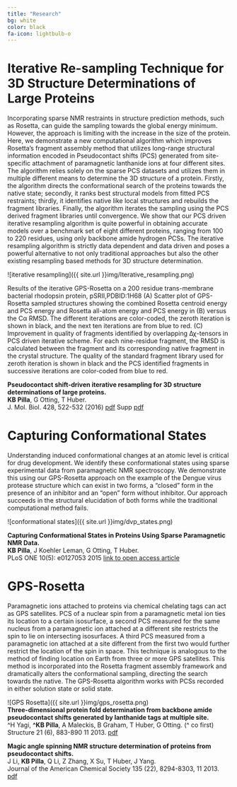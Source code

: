 ```yaml
---
title: "Research"
bg: white
color: black
fa-icon: lightbulb-o
---
```


# Iterative Re-sampling Technique for 3D Structure Determinations of Large Proteins

Incorporating sparse NMR restraints in structure prediction methods, such as Rosetta, can guide the sampling towards the global energy minimum. However, the approach is limiting with the increase in the size of the protein. 
Here, we demonstrate a new computational algorithm which improves Rosetta’s fragment assembly method that utilizes long-range structural information encoded in Pseudocontact shifts (PCS) generated from site-specific attachment of paramagnetic lanthanide ions at four different sites.
The algorithm relies solely on the sparse PCS datasets and utilizes them in multiple different means to determine the 3D structure of a protein. 
Firstly, the algorithm directs the conformational search of the proteins towards the native state; secondly, it ranks best structural models from fitted PCS restraints; 
thirdly, it identifies native like local structures and rebuilds the fragment libraries. Finally, the algorithm iterates the sampling using the PCS derived fragment libraries until convergence. 
We show that our PCS driven iterative resampling algorithm is quite powerful in obtaining accurate models over a benchmark set of eight different proteins, ranging from 100 to 220 residues, using only backbone amide hydrogen PCSs. The iterative resampling algorithm is strictly data dependent and data driven 
and poses a powerful alternative to not only traditional approaches but also the other existing resampling based methods for 3D structure determination.


![iterative resampling]({{ site.url }}img/Iterative_resampling.png) 

Results of the iterative GPS-Rosetta on a 200 residue trans-membrane bacterial rhodopsin protein, pSRII,PDBID:1H68 (A) Scatter plot of GPS-Rosetta sampled structures showing the combined Rosetta centroid energy and PCS energy and Rosetta all-atom energy and PCS energy in (B) 
versus the Cα RMSD. The different iterations are color-coded, the zeroth iteration is shown in black, and the next ten iterations are from blue to red.
(C) Improvement in quality of fragments identified by overlapping Δχ-tensors in PCS driven iterative scheme. For each nine-residue fragment, the RMSD is calculated between the fragment and its corresponding native fragment in the crystal structure.
The quality of the standard fragment library used for zeroth iteration is shown in black and the PCS identified fragments in successive iterations are color-coded from blue to red.


**Pseudocontact shift-driven iterative resampling for 3D structure determinations of large proteins.**<br>
**KB Pilla**, G Otting, T Huber.<br>
J. Mol. Biol. 428, 522-532 (2016) <i class="fa fa-file-pdf-o"></i> [pdf][6] Supp <i class="fa fa-file-pdf-o"></i> [pdf][7]

# Capturing Conformational States

Understanding induced conformational changes at an atomic level is critical for drug development. We identify these conformational states using sparse experimental data from paramagnetic NMR spectroscopy.
We demonstrate this using our GPS-Rosetta approach on the example of the Dengue virus protease structure which can exist in two forms, a “closed” form in the presence of an inhibitor and an “open” form without inhibitor. 
Our approach succeeds in the structural elucidation of both forms while the traditional computational method fails. 

![conformational states]({{ site.url }}img/dvp_states.png) 

**Capturing Conformational States in Proteins Using Sparse Paramagnetic NMR Data.**<br>
**KB Pilla**, J Koehler Leman, G Otting, T Huber. <br>
PLoS ONE 10(5): e0127053 2015  [link to open access article][5] 


# GPS-Rosetta

Paramagnetic ions attached to proteins via chemical chelating tags can act as GPS satellites. PCS of a nuclear spin from a paramagnetic metal ion ties its location to a certain isosurface,
a second PCS measured for the same nucleus from a paramagnetic ion attached at a different site restricts the spin to lie on 
intersecting isosurfaces. A third PCS measured from a paramagnetic ion attached at a site different from the first two would 
further restrict the location of the spin in space. This technique is analogous to the method of finding location 
on Earth from three or more GPS satellites. This method is incorporated into the Rosetta fragment assembly framework and dramatically alters the conformational sampling, 
directing the search towards the native. The GPS-Rosetta algorithm works with PCSs recorded in either solution state or solid state.

![GPS Rosetta]({{ site.url }}img/gps_rosetta.png) <br>
**Three-dimensional protein fold determination from backbone amide pseudocontact shifts generated by lanthanide tags at multiple site.**<br>
^H Yagi, **^KB Pilla**, A Maleckis, B Graham, T Huber, G Otting. (^ co first)<br>
Structure 21 (6), 883-890 11 2013. <i class="fa fa-file-pdf-o"></i> [pdf][4]

**Magic angle spinning NMR structure determination of proteins from pseudocontact shifts.**<br>
J Li, **KB Pilla**, Q Li, Z Zhang, X Su, T Huber, J Yang.<br>
Journal of the American Chemical Society 135 (22), 8294-8303, 11 2013. <i class="fa fa-file-pdf-o"></i> [pdf][3]

[7]: http://comp-bio.anu.edu.au/huber/papers/Kala_JMB2016_supp.pdf
[6]: http://comp-bio.anu.edu.au/huber/papers/Kala_JMB2016.pdf
[5]: http://journals.plos.org/plosone/article?id=10.1371/journal.pone.0127053 "link"
[4]: http://comp-bio.anu.edu.au/huber/papers/hiromasa_structure2013.pdf "pdf"
[3]: http://comp-bio.anu.edu.au/huber/papers/kala_jacs2013.pdf